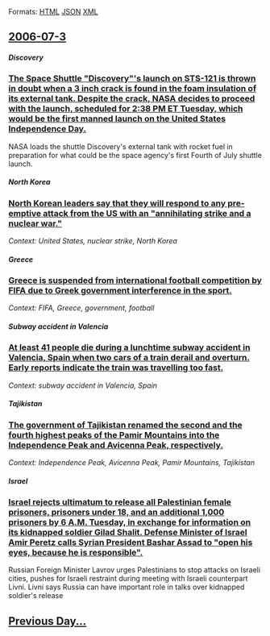 
Formats: [HTML](2006/07/3/index.html)  [JSON](2006/07/3/index.json)  [XML](2006/07/3/index.xml)  

## [2006-07-3](/news/2006/07/3/index.md)

##### Discovery
### [ The Space Shuttle "Discovery"'s launch on STS-121 is thrown in doubt when a 3 inch crack is found in the foam insulation of its external tank. Despite the crack, NASA decides to proceed with the launch, scheduled for 2:38 PM ET Tuesday, which would be the first manned launch on the United States Independence Day. ](/news/2006/07/3/the-space-shuttle-discovery-s-launch-on-sts-121-is-thrown-in-doubt-when-a-3-inch-crack-is-found-in-the-foam-insulation-of-its-external-ta.md)
NASA loads the shuttle Discovery&#39;s external tank with rocket fuel in preparation for what could be the space agency&#39;s first Fourth of July shuttle launch.

##### North Korea
### [ North Korean leaders say that they will respond to any pre-emptive attack from the US with an "annihilating strike and a nuclear war." ](/news/2006/07/3/north-korean-leaders-say-that-they-will-respond-to-any-pre-emptive-attack-from-the-us-with-an-annihilating-strike-and-a-nuclear-war.md)
_Context: United States, nuclear strike, North Korea_

##### Greece
### [ Greece is suspended from international football competition by FIFA due to Greek government interference in the sport. ](/news/2006/07/3/greece-is-suspended-from-international-football-competition-by-fifa-due-to-greek-government-interference-in-the-sport.md)
_Context: FIFA, Greece, government, football_

##### Subway accident in Valencia
### [ At least 41 people die during a lunchtime subway accident in Valencia, Spain when two cars of a train derail and overturn. Early reports indicate the train was travelling too fast. ](/news/2006/07/3/at-least-41-people-die-during-a-lunchtime-subway-accident-in-valencia-spain-when-two-cars-of-a-train-derail-and-overturn-early-reports-in.md)
_Context: subway accident in Valencia, Spain_

##### Tajikistan
### [ The government of Tajikistan renamed the second and the fourth highest peaks of the Pamir Mountains into the Independence Peak and Avicenna Peak, respectively. ](/news/2006/07/3/the-government-of-tajikistan-renamed-the-second-and-the-fourth-highest-peaks-of-the-pamir-mountains-into-the-independence-peak-and-avicenna.md)
_Context: Independence Peak, Avicenna Peak, Pamir Mountains, Tajikistan_

##### Israel
### [ Israel rejects ultimatum to release all Palestinian female prisoners, prisoners under 18, and an additional 1,000 prisoners by 6 A.M. Tuesday, in exchange for information on its kidnapped soldier Gilad Shalit. Defense Minister of Israel Amir Peretz calls Syrian President Bashar Assad to "open his eyes, because he is responsible". ](/news/2006/07/3/israel-rejects-ultimatum-to-release-all-palestinian-female-prisoners-prisoners-under-18-and-an-additional-1-000-prisoners-by-6-a-m-tuesd.md)
Russian Foreign Minister Lavrov urges Palestinians to stop attacks on Israeli cities, pushes for Israeli restraint during meeting with Israeli counterpart Livni. Livni says Russia can have important role in talks over kidnapped soldier&#39;s release 

## [Previous Day...](/news/2006/07/2/index.md)

